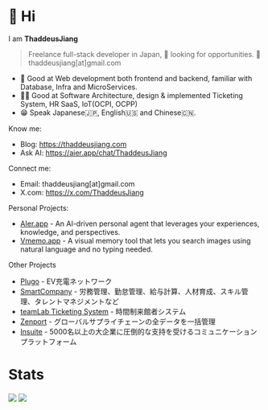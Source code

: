 # 👋 Hi

I am **ThaddeusJiang**

> Freelance full-stack developer in Japan, 🤝 looking for opportunities.
> 📧 thaddeusjiang[at]gmail.com

* 🤘 Good at Web development both frontend and backend, familiar with Database, Infra and MicroServices.
* 🙋‍♂️ Good at Software Architecture, design & implemented Ticketing System, HR SaaS, IoT(OCPI, OCPP) 
* 😁 Speak Japanese🇯🇵, English🇺🇸 and Chinese🇨🇳.

Know me:

* Blog: https://thaddeusjiang.com
* Ask AI: https://aier.app/chat/ThaddeusJiang

Connect me:

* Email: thaddeusjiang[at]gmail.com
* X.com: https://x.com/ThaddeusJiang

Personal Projects: 

* [AIer.app](https://www.aier.app) - An AI-driven personal agent that leverages your experiences, knowledge, and perspectives.
* [Vmemo.app](https://vmemo.app) - A visual memory tool that lets you search images using natural language and no typing needed.

Other Projects

* [Plugo](https://plugo.co.jp) - EV充電ネットワーク
* [SmartCompany](https://smartcompany.jp/) - 労務管理、勤怠管理、給与計算、人材育成、スキル管理、タレントマネジメントなど
* [teamLab Ticketing System](https://www.team-lab.com/ticket) - 時間制来館者システム
* [Zenport](https://zenport.io) - グローバルサプライチェーンの全データを一括管理
* [Insuite](https://www.insuite.jp) - 5000名以上の大企業に圧倒的な支持を受けるコミュニケーションプラットフォーム

# Stats

<img align="center" src="https://github-readme-stats.vercel.app/api?username=thaddeusjiang" />

<img align="center" src="https://github-readme-stats.vercel.app/api/top-langs/?username=thaddeusjiang&hide=html" />
